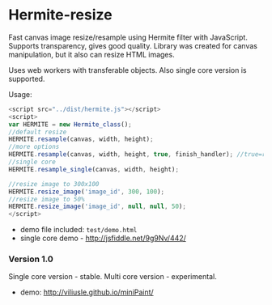 # Hermite-resize
Fast canvas image resize/resample using Hermite filter with JavaScript.
Supports transparency, gives good quality.
Library was created for canvas manipulation, but it also can resize HTML images.
 
Uses web workers with transferable objects. Also single core version is supported.

Usage:
```javascript
<script src="../dist/hermite.js"></script>
<script>
var HERMITE = new Hermite_class();
//default resize
HERMITE.resample(canvas, width, height);
//more options
HERMITE.resample(canvas, width, height, true, finish_handler); //true=resize canvas
//single core
HERMITE.resample_single(canvas, width, height);

//resize image to 300x100
HERMITE.resize_image('image_id', 300, 100);
//resize image to 50%
HERMITE.resize_image('image_id', null, null, 50);
</script>
```

- demo file included: ```test/demo.html``` 
- single core demo - http://jsfiddle.net/9g9Nv/442/

### Version 1.0
Single core version - stable. Multi core version - experimental.
- demo: http://viliusle.github.io/miniPaint/
